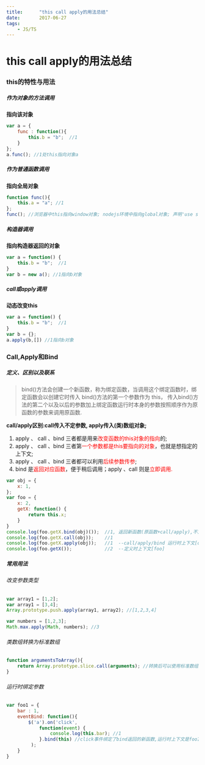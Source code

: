 ```yaml
---
title:      "this call apply的用法总结"
date:       2017-06-27
tags:
    - JS/TS
---
```


# this call apply的用法总结


### this的特性与用法
##### 作为对象的方法调用
**指向该对象**

```javascript
var a = {
    func : function(){
        this.b = "b";  //1
    }
};
a.func(); //1处this指向对象a
```

##### 作为普通函数调用
**指向全局对象**

```javascript
function func(){
    this.a = "a"; //1
};
func(); //浏览器中this指向window对象; nodejs环境中指向global对象; 声明'use strict'指向undefined
```
##### 构造器调用
**指向构造器返回的对象**

```javascript
var a = function() {
    this.b = "b";  //1
}
var b = new a(); //1指向b对象
```

##### call或apply调用
**动态改变this**

```js
var a = function() {
    this.b = "b";  //1
}
var b = {};
a.apply(b,[]) //1指向b对象
```

### Call,Apply和Bind

##### 定义、区别以及联系
> bind()方法会创建一个新函数，称为绑定函数，当调用这个绑定函数时，绑定函数会以创建它时传入 bind()方法的第一个参数作为 this，
传入bind()方法的第二个以及以后的参数加上绑定函数运行时本身的参数按照顺序作为原函数的参数来调用原函数.

**call/apply区别:call传入不定参数, apply传入(类)数组对象;**

1. apply 、 call 、bind 三者都是用来<span style="color: #ff0000">改变函数的this对象的指向</span>的;
2. apply 、 call 、bind 三者第<span style="color: #ff0000">一个参数都是this要指向的对象</span>，也就是想指定的上下文;
3. apply 、 call 、bind 三者都可以利用<span style="color: #ff0000">后续参数传参</span>;
4. bind 是<span style="color: #ff0000">返回对应函数</span>，便于稍后调用；apply 、call 则是<span style="color: #ff0000">立即调用.</span>

```js
var obj = {
    x: 1,
}; 
var foo = {
    x: 2,
    getX: function() {
        return this.x;
    }
}
console.log(foo.getX.bind(obj)());  //1, 返回新函数(原函数+call/apply),不立即调用
console.log(foo.getX.call(obj));    //1
console.log(foo.getX.apply(obj));   //1  --call/apply/bind 运行时上下文[obj]
console.log(foo.getX());            //2  --定义时上下文[foo]
```

##### 常用用法   
###### 改变参数类型    
```js
var array1 = [1,2];
var array1 = [3,4];
Array.prototype.push.apply(array1, array2); //[1,2,3,4]

var numbers = [1,2,3];
Math.max.apply(Math, numbers); //3
```

###### 类数组转换为标准数组   

```js
function argumentsToArray(){
    return Array.prototype.slice.call(arguments); //转换后可以使用标准数组对象的所有方法
}
```
###### 运行时绑定参数    

```js
var foo1 = {
    bar : 1,
    eventBind: function(){
        $('a').on('click',
            function(event) {
                console.log(this.bar); //1
            }.bind(this) //click事件绑定了bind返回的新函数,运行时上下文是foo1对象
         );        
    }
}
```